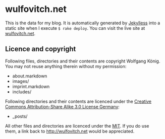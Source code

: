 wulfovitch.net
==============

This is the data for my blog. It is automatically generated by [Jekylless](http://github.com/tatey/jekylless) into a static site when I execute `$ rake deploy`. You can visit the live site at [wulfovitch.net](http://wulfovitch.net).

## Licence and copyright

Following files, directories and their contents are copyright Wolfgang König. You may not reuse anything therein without my permission:

* about.markdown
* images/
* imprint.markdown
* includes/

Following directories and their contents are licenced under the [Creative Commons Attribution-Share Alike 3.0 License Germany](http://creativecommons.org/licenses/by-sa/3.0/de/deed.en):

* _posts/

All other files and directories are licenced under the [MIT](http://www.opensource.org/licenses/mit-license.php). If you do use them, a link back to http://wulfovitch.net would be appreciated.